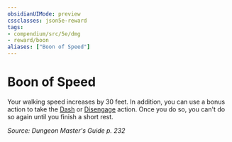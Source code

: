 ```yaml
---
obsidianUIMode: preview
cssclasses: json5e-reward
tags:
- compendium/src/5e/dmg
- reward/boon
aliases: ["Boon of Speed"]
---
```

# Boon of Speed

Your walking speed increases by 30 feet. In addition, you can use a bonus action to take the [Dash](4-Resources/Compendium/rules/actions.md#Dash) or [Disengage](4-Resources/Compendium/rules/actions.md#Disengage) action. Once you do so, you can't do so again until you finish a short rest.

*Source: Dungeon Master's Guide p. 232*
